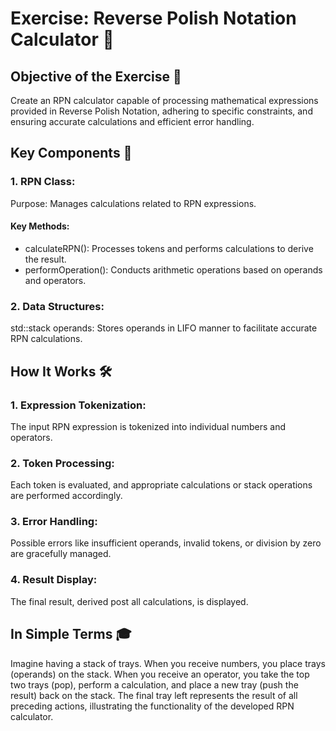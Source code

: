 # Exercise: Reverse Polish Notation Calculator 🧮
## Objective of the Exercise 🎯
Create an RPN calculator capable of processing mathematical expressions provided in Reverse Polish Notation, adhering to specific constraints, and ensuring accurate calculations and efficient error handling.

## Key Components 🧩
### 1. RPN Class:
Purpose: Manages calculations related to RPN expressions.
#### Key Methods:
- calculateRPN(): Processes tokens and performs calculations to derive the result.
- performOperation(): Conducts arithmetic operations based on operands and operators.

### 2. Data Structures:
std::stack<int> operands: Stores operands in LIFO manner to facilitate accurate RPN calculations.

## How It Works 🛠️
### 1. Expression Tokenization:
The input RPN expression is tokenized into individual numbers and operators.
### 2. Token Processing:
Each token is evaluated, and appropriate calculations or stack operations are performed accordingly.
### 3. Error Handling:
Possible errors like insufficient operands, invalid tokens, or division by zero are gracefully managed.
### 4. Result Display:
The final result, derived post all calculations, is displayed.


## In Simple Terms 🎓
Imagine having a stack of trays. When you receive numbers, you place trays (operands) on the stack. When you receive an operator, you take the top two trays (pop), perform a calculation, and place a new tray (push the result) back on the stack. The final tray left represents the result of all preceding actions, illustrating the functionality of the developed RPN calculator.